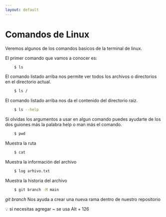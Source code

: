 ```yaml
---
layout: default
---
```


# Comandos de Linux

Veremos algunos de los comandos basicos de la terminal de linux.

El primer comando que vamos a conocer es:

```bash
    $ ls
```
El comando listado arriba nos permite ver todos los archivos o directorios en el directorio actual.

```bash
    $ ls /
```
El comando listado arriba nos da el contenido del directorio raiz.

```bash
    $ ls --help
```
Si olvidas los argumentos a usar en algun comando puedes ayudarte de los dos guiones más la palabra help o man más el comando.

```bash
    $ pwd 
```
Muestra la ruta

```bash
    $ cat 
```
Muestra la información del archivo

```bash
    $ log arhivo.txt 
```
Muestra la historia del archivo

```bash
    $ git branch -M main
```

*git branch* Nos ayuda a crear una nueva rama dentro de nuestro repositorio 

:bulb: si necesitas agregar ~ se usa Alt + 126